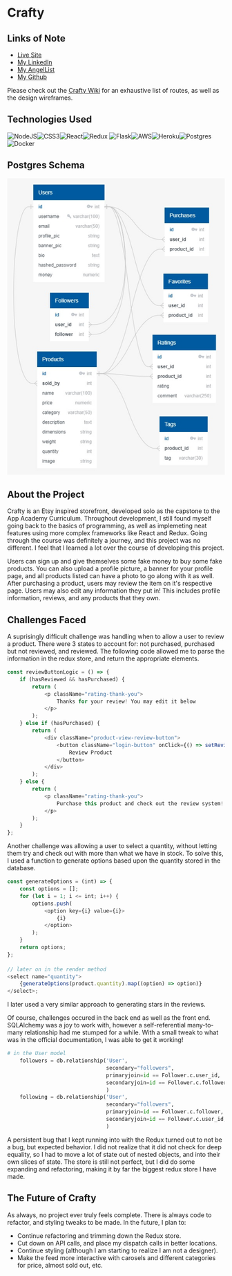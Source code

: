 # Crafty

## Links of Note
- [Live Site](http://crafty-app.herokuapp.com/)
- [My LinkedIn](https://www.linkedin.com/in/jacob-grooms/)
- [My AngelList](https://angel.co/u/jacob-grooms)
- [My Github](https://github.com/j-grooms)

Please check out the [Crafty Wiki](https://github.com/j-grooms/Crafty/wiki) for an exhaustive list of routes, as well as the design wireframes. 

## Technologies Used

<img alt="NodeJS" src="https://img.shields.io/badge/node.js%20-%2343853D.svg?&style=for-the-badge&logo=node.js&logoColor=white"/><img alt="CSS3" src="https://img.shields.io/badge/css3%20-%231572B6.svg?&style=for-the-badge&logo=css3&logoColor=white"/><img alt="React" src="https://img.shields.io/badge/react%20-%2320232a.svg?&style=for-the-badge&logo=react&logoColor=%2361DAFB"/><img alt="Redux" src="https://img.shields.io/badge/redux%20-%23593d88.svg?&style=for-the-badge&logo=redux&logoColor=white"/>
<img alt="Flask" src="https://img.shields.io/badge/flask%20-%23000.svg?&style=for-the-badge&logo=flask&logoColor=white"/><img alt="AWS" src="https://img.shields.io/badge/AWS%20-%23FF9900.svg?&style=for-the-badge&logo=amazon-aws&logoColor=white"/><img alt="Heroku" src="https://img.shields.io/badge/heroku%20-%23430098.svg?&style=for-the-badge&logo=heroku&logoColor=white"/><img alt="Postgres" src ="https://img.shields.io/badge/postgres-%23316192.svg?&style=for-the-badge&logo=postgresql&logoColor=white"/><img alt="Docker" src="https://img.shields.io/badge/docker%20-%230db7ed.svg?&style=for-the-badge&logo=docker&logoColor=white"/>

## Postgres Schema
![Schema](https://github.com/j-grooms/Crafty/blob/master/server/design/Crafty_schema.jpg)

## About the Project

Crafty is an Etsy inspired storefront, developed solo as the capstone to the App Academy Curriculum. Throughout development, I still found myself going back to the basics of programming, as well as implemeting neat features using more complex frameworks like React and Redux. Going through the course was definitely a journey, and this project was no different. I feel that I learned a lot over the course of developing this project.

Users can sign up and give themselves some fake money to buy some fake products. You can also upload a profile picture, a banner for your profile page, and all products listed can have a photo to go along with it as well. After purchasing a product, users may review the item on it's respective page. Users may also edit any information they put in! This includes profile information, reviews, and any products that they own.

## Challenges Faced

A suprisingly difficult challenge was handling when to allow a user to review a product. There were 3 states to account for: not purchased, purchased but not reviewed, and reviewed. The following code allowed me to parse the information in the redux store, and return the appropriate elements.

```js
const reviewButtonLogic = () => {
	if (hasReviewed && hasPurchased) {
		return (
			<p className="rating-thank-you">
				Thanks for your review! You may edit it below
			</p>
		);
	} else if (hasPurchased) {
		return (
			<div className="product-view-review-button">
				<button className="login-button" onClick={() => setReviewing(true)}>
					Review Product
				</button>
			</div>
		);
	} else {
		return (
			<p className="rating-thank-you">
				Purchase this product and check out the review system!
			</p>
		);
	}
};
```

Another challenge was allowing a user to select a quantity, without letting them try and check out with more than what we have in stock. To solve this, I used a function to generate options based upon the quantity stored in the database.

```js
const generateOptions = (int) => {
	const options = [];
	for (let i = 1; i <= int; i++) {
		options.push(
			<option key={i} value={i}>
				{i}
			</option>
		);
	}
	return options;
};

// later on in the render method
<select name="quantity">
	{generateOptions(product.quantity).map((option) => option)}
</select>;
```

I later used a very similar approach to generating stars in the reviews.

Of course, challenges occured in the back end as well as the front end. SQLAlchemy was a joy to work with, however a self-referential many-to-many relationship had me stumped for a while. With a small tweak to what was in the official documentation, I was able to get it working!

```py
# in the User model
    followers = db.relationship('User',
                                secondary="followers",
                                primaryjoin=id == Follower.c.user_id,
                                secondaryjoin=id == Follower.c.follower,
                                )
    following = db.relationship('User',
                                secondary="followers",
                                primaryjoin=id == Follower.c.follower,
                                secondaryjoin=id == Follower.c.user_id,
                                )
```

A persistent bug that I kept running into with the Redux turned out to not be a bug, but expected behavior. I did not realize that it did not check for deep equality, so I had to move a lot of state out of nested objects, and into their own slices of state. The store is still not perfect, but I did do some expanding and refactoring, making it by far the biggest redux store I have made.

## The Future of Crafty
As always, no project ever truly feels complete. There is always code to refactor, and styling tweaks to be made. In the future, I plan to:
- Continue refactoring and trimming down the Redux store.
- Cut down on API calls, and place my dispatch calls in better locations.
- Continue styling (although I am starting to realize I am not a designer).
- Make the feed more interactive with carosels and different categories for price, almost sold out, etc.
